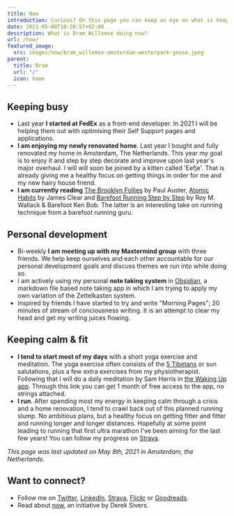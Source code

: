 ```yaml
---
title: Now
introduction: Curious? On this page you can keep an eye on what is keeping me busy right now.
date: 2021-05-08T10:28:57+02:00
description: What is Bram Willemse doing now?
url: /now/
featured_image:
  src: images/now/bram_willemse-amsterdam-westerpark-goose.jpeg
parent:
  title: Bram
  url: "/"
  icon: home
---
```

## Keeping busy

- Last year **I started at FedEx** as a front-end developer. In 2021 I will be helping them out with optimising their Self Support pages and applications.
- **I am enjoying my newly renovated home**. Last year I bought and fully renovated my home in Amsterdam, The Netherlands. This year my goal is to enjoy it and step by step decorate and improve upon last year's major overhaul. I will will soon be joined by a kitten called 'Eefje'. That is already giving me a healthy focus on getting things in order for me and my new hairy house friend.
- **I am currently reading** [The Brooklyn Follies](https://www.goodreads.com/book/show/446.The_Brooklyn_Follies "Read about The Brooklyn Follies by Paul Auster on GoodReads") by Paul Auster, [Atomic Habits](https://www.goodreads.com/book/show/44453047-the-longing-for-less "Read about Atomic Habits: An Easy & Proven Way to Build Good Habits & Break Bad Ones by James Clear on GoodReads") by James Clear and [Barefoot Running Step by Step](https://www.goodreads.com/book/show/10061242-barefoot-running-step-by-step "Read about Barefoot Running Step by Step") by Roy M. Wallack &amp; Barefoot Ken Bob. The latter is an interesting take on running technique from a barefoot running guru.

## Personal development

- Bi-weekly **I am meeting up with my Mastermind group** with three friends. We help keep ourselves and each other accountable for our personal development goals and discuss themes we run into while doing so.
- I am actively using my personal **note taking system** in [Obsidian](https://obsidian.md), a markdown file based note taking app in which I am trying to apply my own variation of the Zettelkasten system.
- Inspired by friends I have started to try and write "Morning Pages"; 20 minutes of stream of conciousness writing. It is an attempt to clear my head and get my writing juices flowing.

## Keeping calm & fit

- **I tend to start most of my days** with a short yoga exercise and meditation. The yoga exercise often consists of the [5 Tibetans](https://en.wikipedia.org/wiki/Five_Tibetan_Rites "Read more about the Five Tibetan Rites on Wikipedia") or sun salutations, plus a few extra exercises from my physiotherapist. Following that I will do a daily meditation by Sam Harris in [the Waking Up app](https://share.wakingup.com/2abce0e26219 "Check out the Waking Up app"). Through this link you can get 1 month of free access to the app, no strings attached.
- **I run**. After spending most my energy in keeping calm through a crisis and a home renovation, I tend to crawl back out of this planned running slump. No ambitious plans, but a healthy focus on getting fitter and fitter and running longer and longer distances. Hopefully at some point leading to running that first ultra marathon I've been aiming for the last few years! You can follow my progress on [Strava](https://strava.com/athletes/bramwillemse "Follow my training progress on Strava").

*This page was last updated on <time datetime="2021-05-08T10:28:57+02:00">May 8th, 2021</time> in Amsterdam, the Netherlands*.

## Want to connect?

- Follow me on [Twitter](https://twitter.com/bramwillemse "Follow or contact me on Twitter"), [LinkedIn](https://linkedin.com/in/bramwillemse "Check out my profile and CV on LinkedIn"), [Strava](https://strava.com/athletes/bramwillemse "Follow my training progress on Strava"), [Flickr](https://flickr.com/bramwillemse "Explore my photos on Flickr") or [Goodreads](https://www.goodreads.com/bramwillemse "See what I read on my GoodReads profile").
- Read about <a href="https://nownownow.com/about">now</a>, an initiative by Derek Sivers.
